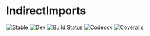 # IndirectImports

[![Stable](https://img.shields.io/badge/docs-stable-blue.svg)](https://tkf.github.io/IndirectImports.jl/stable)
[![Dev](https://img.shields.io/badge/docs-dev-blue.svg)](https://tkf.github.io/IndirectImports.jl/dev)
[![Build Status](https://travis-ci.com/tkf/IndirectImports.jl.svg?branch=master)](https://travis-ci.com/tkf/IndirectImports.jl)
[![Codecov](https://codecov.io/gh/tkf/IndirectImports.jl/branch/master/graph/badge.svg)](https://codecov.io/gh/tkf/IndirectImports.jl)
[![Coveralls](https://coveralls.io/repos/github/tkf/IndirectImports.jl/badge.svg?branch=master)](https://coveralls.io/github/tkf/IndirectImports.jl?branch=master)
